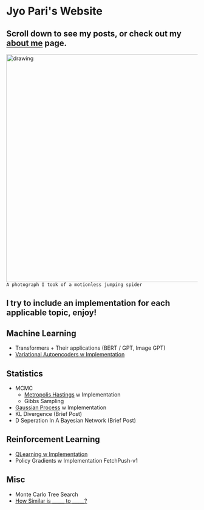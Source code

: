 # Jyo Pari's Website
## Scroll down to see my posts, or check out my [about me](https://jyopari.github.io/aboutMe) page.
<img src="https://pbs.twimg.com/media/EbXgy3nX0AASpL2?format=jpg&name=large" alt="drawing" width="600"/> \
`A photograph I took of a motionless jumping spider`

## I try to include an implementation for each applicable topic, enjoy!

## Machine Learning
+ Transformers + Their applications (BERT / GPT, Image GPT)
+ [Variational Autoencoders w Implementation](https://jyopari.github.io/VAE)

## Statistics
+ MCMC
  - [Metropolis Hastings](https://jyopari.github.io/MetropolisHastings) w Implementation
  - Gibbs Sampling
+ [Gaussian Process](https://jyopari.github.io/GaussianProcess) w Implementation
+ KL Divergence (Brief Post) 
+ D Seperation In A Bayesian Network (Brief Post)

## Reinforcement Learning
+ [QLearning w Implementation](https://jyopari.github.io/QLearning) 
+ Policy Gradients w Implementation FetchPush-v1

## Misc
+ Monte Carlo Tree Search
+ [How Similar is _____ to _____?](https://jyopari.github.io/Similarity)
  
 
